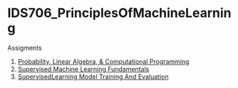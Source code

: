 # IDS706_PrinciplesOfMachineLearning

Assigments
1. [Probability, Linear Algebra, & Computational Programming](https://github.com/BarbaraPFloresRios/IDS705_PrinciplesOfMachineLearning/blob/main/Assignment_1_Probability_LinearAlgebra_ComputationalProgramming/Assignment_1.ipynb)
2. [Supervised Machine Learning Fundamentals](https://github.com/BarbaraPFloresRios/IDS705_PrinciplesOfMachineLearning/blob/main/Assignment_2_SupervisedMachineLearningFundamentals/Assignment_2.ipynb)
3. [SupervisedLearning Model Training And Evaluation](https://github.com/BarbaraPFloresRios/IDS705_PrinciplesOfMachineLearning/blob/main/Assignment_3_SupervisedLearning_ModelTrainingAndEvaluation/Assignment_3.ipynb)
